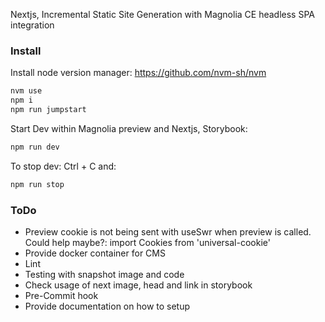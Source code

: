 Nextjs, Incremental Static Site Generation with Magnolia CE headless SPA integration

### Install

Install node version manager: https://github.com/nvm-sh/nvm

```bash
nvm use 
npm i
npm run jumpstart
```

Start Dev within Magnolia preview and Nextjs, Storybook:
```bash
npm run dev
```
To stop dev: Ctrl + C and:
```bash
npm run stop
```

### ToDo
* Preview cookie is not being sent with useSwr when preview is called. Could help maybe?:
  import Cookies from 'universal-cookie'
* Provide docker container for CMS
* Lint
* Testing with snapshot image and code
* Check usage of next image, head and link in storybook
* Pre-Commit hook
* Provide documentation on how to setup